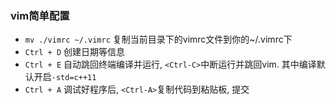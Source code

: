### vim简单配置

- `mv ./vimrc ~/.vimrc` 复制当前目录下的vimrc文件到你的~/.vimrc下
- `Ctrl + D` 创建日期等信息
- `Ctrl + E` 自动跳回终端编译并运行, `<Ctrl-C>`中断运行并跳回vim. 其中编译默认开启`-std=c++11`
- `Ctrl + A` 调试好程序后, `<Ctrl-A>`复制代码到粘贴板, 提交